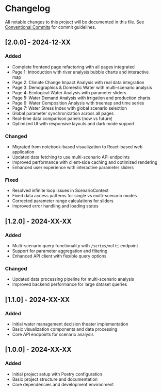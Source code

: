 # Changelog

All notable changes to this project will be documented in this file. See [Conventional Commits](https://conventionalcommits.org) for commit guidelines.

## [2.0.0] - 2024-12-XX

### Added
- Complete frontend page refactoring with all pages integrated
- Page 1: Introduction with river analysis bubble charts and interactive map
- Page 2: Climate Change Impact Analysis with real data integration
- Page 3: Demographics & Domestic Water with multi-scenario analysis
- Page 4: Ecological Water Analysis with parameter sliders
- Page 5: Water Demand Analysis with irrigation and production charts
- Page 6: Water Composition Analysis with treemap and time series
- Page 7: Water Stress Index with global scenario selection
- Global parameter synchronization across all pages
- Real-time data comparison panels (now vs future)
- Optimized UI with responsive layouts and dark mode support

### Changed
- Migrated from notebook-based visualization to React-based web application
- Updated data fetching to use multi-scenario API endpoints
- Improved performance with client-side caching and optimized rendering
- Enhanced user experience with interactive parameter sliders

### Fixed
- Resolved infinite loop issues in ScenarioContext
- Fixed data access patterns for single vs multi-scenario modes
- Corrected parameter range calculations for sliders
- Improved error handling and loading states

## [1.2.0] - 2024-XX-XX

### Added
- Multi-scenario query functionality with `/series/multi` endpoint
- Support for parameter aggregation and filtering
- Enhanced API client with flexible query options

### Changed
- Updated data processing pipeline for multi-scenario analysis
- Improved backend performance for large dataset queries

## [1.1.0] - 2024-XX-XX

### Added
- Initial water management decision theater implementation
- Basic visualization components and data processing
- Core API endpoints for scenario analysis

## [1.0.0] - 2024-XX-XX

### Added
- Initial project setup with Poetry configuration
- Basic project structure and documentation
- Core dependencies and development environment
